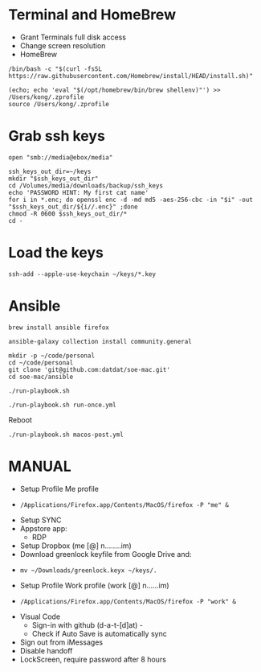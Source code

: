 #  Terminal and HomeBrew
* Grant Terminals full disk access
* Change screen resolution
* HomeBrew
```
/bin/bash -c "$(curl -fsSL https://raw.githubusercontent.com/Homebrew/install/HEAD/install.sh)"
```
```
(echo; echo 'eval "$(/opt/homebrew/bin/brew shellenv)"') >> /Users/kong/.zprofile
source /Users/kong/.zprofile
```


# Grab ssh keys
```
open "smb://media@ebox/media"
```
```
ssh_keys_out_dir=~/keys
mkdir "$ssh_keys_out_dir"
cd /Volumes/media/downloads/backup/ssh_keys
echo 'PASSWORD HINT: My first cat name'
for i in *.enc; do openssl enc -d -md md5 -aes-256-cbc -in "$i" -out "$ssh_keys_out_dir/${i//.enc}" ;done
chmod -R 0600 $ssh_keys_out_dir/*
cd - 
```

# Load the keys
    ssh-add --apple-use-keychain ~/keys/*.key    
    
# Ansible
```
brew install ansible firefox
```
```
ansible-galaxy collection install community.general
```
```
mkdir -p ~/code/personal
cd ~/code/personal
git clone 'git@github.com:datdat/soe-mac.git'
cd soe-mac/ansible
```
```
./run-playbook.sh
```
```
./run-playbook.sh run-once.yml
```
Reboot
```
./run-playbook.sh macos-post.yml
```

#  MANUAL
* Setup Profile Me profile
*     /Applications/Firefox.app/Contents/MacOS/firefox -P "me" &
* Setup SYNC
* Appstore app:
    * RDP
* Setup Dropbox (me [@] n........im)
* Download greenlock keyfile from Google Drive and:
*     mv ~/Downloads/greenlock.keyx ~/keys/.
* Setup Profile Work profile (work [@] n......im)
*     /Applications/Firefox.app/Contents/MacOS/firefox -P "work" &
* Visual Code
    * Sign-in with github (d-a-t-[d]at) - 
    * Check if Auto Save is automatically sync
* Sign out from iMessages
* Disable handoff
* LockScreen, require password after 8 hours 

